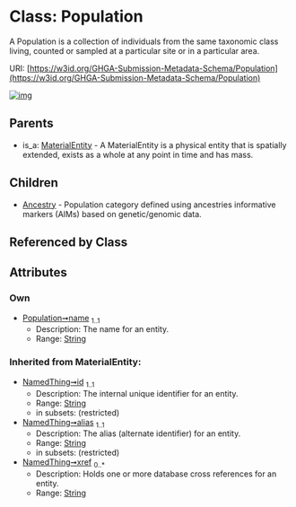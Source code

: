 
# Class: Population


A Population is a collection of individuals from the same taxonomic class living, counted or sampled at a particular site or in a particular area.

URI: [https://w3id.org/GHGA-Submission-Metadata-Schema/Population](https://w3id.org/GHGA-Submission-Metadata-Schema/Population)


[![img](https://yuml.me/diagram/nofunky;dir:TB/class/[Population&#124;name:string;id(i):string;alias(i):string;xref(i):string%20*]^-[Ancestry],[MaterialEntity]^-[Population],[MaterialEntity],[Ancestry])](https://yuml.me/diagram/nofunky;dir:TB/class/[Population&#124;name:string;id(i):string;alias(i):string;xref(i):string%20*]^-[Ancestry],[MaterialEntity]^-[Population],[MaterialEntity],[Ancestry])

## Parents

 *  is_a: [MaterialEntity](MaterialEntity.md) - A MaterialEntity is a physical entity that is spatially extended, exists as a whole at any point in time and has mass.

## Children

 * [Ancestry](Ancestry.md) - Population category defined using ancestries informative markers (AIMs) based on genetic/genomic data.

## Referenced by Class


## Attributes


### Own

 * [Population➞name](Population_name.md)  <sub>1..1</sub>
     * Description: The name for an entity.
     * Range: [String](types/String.md)

### Inherited from MaterialEntity:

 * [NamedThing➞id](NamedThing_id.md)  <sub>1..1</sub>
     * Description: The internal unique identifier for an entity.
     * Range: [String](types/String.md)
     * in subsets: (restricted)
 * [NamedThing➞alias](NamedThing_alias.md)  <sub>1..1</sub>
     * Description: The alias (alternate identifier) for an entity.
     * Range: [String](types/String.md)
     * in subsets: (restricted)
 * [NamedThing➞xref](NamedThing_xref.md)  <sub>0..\*</sub>
     * Description: Holds one or more database cross references for an entity.
     * Range: [String](types/String.md)
